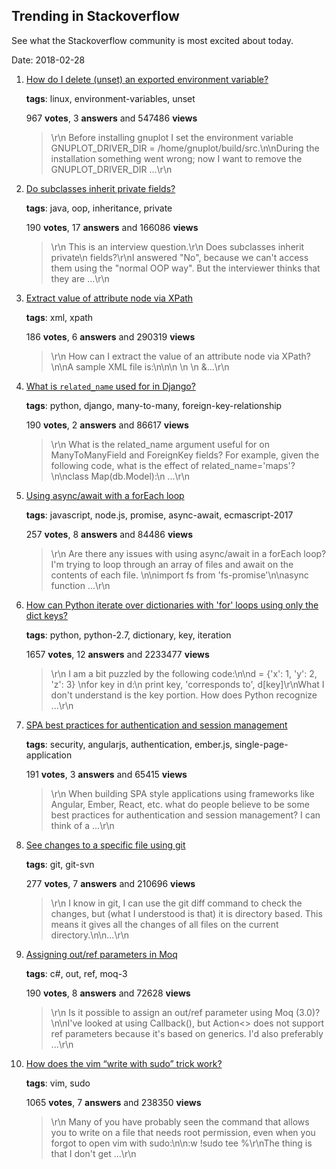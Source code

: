 ## Trending in Stackoverflow

See what the Stackoverflow community is most excited about today.

Date: 2018-02-28


1. [How do I delete (unset) an exported environment variable?](https://stackoverflow.com/questions/6877727/how-do-i-delete-unset-an-exported-environment-variable)

    **tags**: linux, environment-variables, unset
            
    967 **votes**, 3 **answers** and 547486 **views**

    > \r\n            Before installing gnuplot I set the environment variable GNUPLOT_DRIVER_DIR = /home/gnuplot/build/src.\n\nDuring the installation something went wrong; now I want to remove the GNUPLOT_DRIVER_DIR ...\r\n        

    
2. [Do subclasses inherit private fields?](https://stackoverflow.com/questions/4716040/do-subclasses-inherit-private-fields)

    **tags**: java, oop, inheritance, private
            
    190 **votes**, 17 **answers** and 166086 **views**

    > \r\n            This is an interview question.\r\n  Does subclasses inherit private\n  fields?\r\nI answered "No", because we can't access them using the "normal OOP way". But the interviewer thinks that they are ...\r\n        

    
3. [Extract value of attribute node via XPath](https://stackoverflow.com/questions/4835891/extract-value-of-attribute-node-via-xpath)

    **tags**: xml, xpath
            
    186 **votes**, 6 **answers** and 290319 **views**

    > \r\n            How can I extract the value of an attribute node via XPath?\n\nA sample XML file is:\n\n<parents name='Parents'>\n  <Parent id='1' name='Parent_1'>\n    <Children name='Children'>\n      &...\r\n        

    
4. [What is `related_name` used for in Django?](https://stackoverflow.com/questions/2642613/what-is-related-name-used-for-in-django)

    **tags**: python, django, many-to-many, foreign-key-relationship
            
    190 **votes**, 2 **answers** and 86617 **views**

    > \r\n            What is the related_name argument useful for on ManyToManyField and ForeignKey fields? For example, given the following code, what is the effect of related_name='maps'?\n\nclass Map(db.Model):\n    ...\r\n        

    
5. [Using async/await with a forEach loop](https://stackoverflow.com/questions/37576685/using-async-await-with-a-foreach-loop)

    **tags**: javascript, node.js, promise, async-await, ecmascript-2017
            
    257 **votes**, 8 **answers** and 84486 **views**

    > \r\n            Are there any issues with using async/await in a forEach loop? I'm trying to loop through an array of files and await on the contents of each file. \n\nimport fs from 'fs-promise'\n\nasync function ...\r\n        

    
6. [How can Python iterate over dictionaries with 'for' loops using only the dict keys?](https://stackoverflow.com/questions/3294889/how-can-python-iterate-over-dictionaries-with-for-loops-using-only-the-dict-ke)

    **tags**: python, python-2.7, dictionary, key, iteration
            
    1657 **votes**, 12 **answers** and 2233477 **views**

    > \r\n            I am a bit puzzled by the following code:\n\nd = {'x': 1, 'y': 2, 'z': 3} \nfor key in d:\n    print key, 'corresponds to', d[key]\r\nWhat I don't understand is the key portion. How does Python recognize ...\r\n        

    
7. [SPA best practices for authentication and session management](https://stackoverflow.com/questions/20963273/spa-best-practices-for-authentication-and-session-management)

    **tags**: security, angularjs, authentication, ember.js, single-page-application
            
    191 **votes**, 3 **answers** and 65415 **views**

    > \r\n            When building SPA style applications using frameworks like Angular, Ember, React, etc. what do people believe to be some best practices for authentication and session management? I can think of a ...\r\n        

    
8. [See changes to a specific file using git](https://stackoverflow.com/questions/8048584/see-changes-to-a-specific-file-using-git)

    **tags**: git, git-svn
            
    277 **votes**, 7 **answers** and 210696 **views**

    > \r\n            I know in git, I can use the git diff command to check the changes, but (what I understood is that) it is directory based. This means it gives all the changes of all files on the current directory.\n\n...\r\n        

    
9. [Assigning out/ref parameters in Moq](https://stackoverflow.com/questions/1068095/assigning-out-ref-parameters-in-moq)

    **tags**: c#, out, ref, moq-3
            
    190 **votes**, 8 **answers** and 72628 **views**

    > \r\n            Is it possible to assign an out/ref parameter using Moq (3.0)?\n\nI've looked at using Callback(), but Action<> does not support ref parameters because it's based on generics. I'd also preferably ...\r\n        

    
10. [How does the vim “write with sudo” trick work?](https://stackoverflow.com/questions/2600783/how-does-the-vim-write-with-sudo-trick-work)

    **tags**: vim, sudo
            
    1065 **votes**, 7 **answers** and 238350 **views**

    > \r\n            Many of you have probably seen the command that allows you to write on a file that needs root permission, even when you forgot to open vim with sudo:\n\n:w !sudo tee %\r\nThe thing is that I don't get ...\r\n        

    
